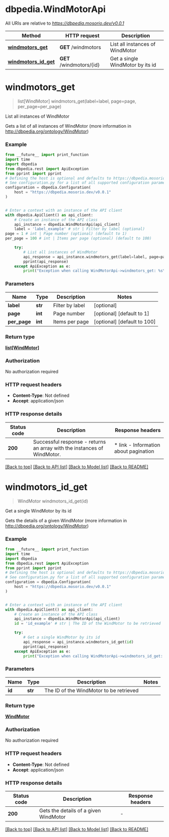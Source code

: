 # dbpedia.WindMotorApi

All URIs are relative to *https://dbpedia.mosorio.dev/v0.0.1*

Method | HTTP request | Description
------------- | ------------- | -------------
[**windmotors_get**](WindMotorApi.md#windmotors_get) | **GET** /windmotors | List all instances of WindMotor
[**windmotors_id_get**](WindMotorApi.md#windmotors_id_get) | **GET** /windmotors/{id} | Get a single WindMotor by its id


# **windmotors_get**
> list[WindMotor] windmotors_get(label=label, page=page, per_page=per_page)

List all instances of WindMotor

Gets a list of all instances of WindMotor (more information in http://dbpedia.org/ontology/WindMotor)

### Example

```python
from __future__ import print_function
import time
import dbpedia
from dbpedia.rest import ApiException
from pprint import pprint
# Defining the host is optional and defaults to https://dbpedia.mosorio.dev/v0.0.1
# See configuration.py for a list of all supported configuration parameters.
configuration = dbpedia.Configuration(
    host = "https://dbpedia.mosorio.dev/v0.0.1"
)


# Enter a context with an instance of the API client
with dbpedia.ApiClient() as api_client:
    # Create an instance of the API class
    api_instance = dbpedia.WindMotorApi(api_client)
    label = 'label_example' # str | Filter by label (optional)
page = 1 # int | Page number (optional) (default to 1)
per_page = 100 # int | Items per page (optional) (default to 100)

    try:
        # List all instances of WindMotor
        api_response = api_instance.windmotors_get(label=label, page=page, per_page=per_page)
        pprint(api_response)
    except ApiException as e:
        print("Exception when calling WindMotorApi->windmotors_get: %s\n" % e)
```

### Parameters

Name | Type | Description  | Notes
------------- | ------------- | ------------- | -------------
 **label** | **str**| Filter by label | [optional] 
 **page** | **int**| Page number | [optional] [default to 1]
 **per_page** | **int**| Items per page | [optional] [default to 100]

### Return type

[**list[WindMotor]**](WindMotor.md)

### Authorization

No authorization required

### HTTP request headers

 - **Content-Type**: Not defined
 - **Accept**: application/json

### HTTP response details
| Status code | Description | Response headers |
|-------------|-------------|------------------|
**200** | Successful response - returns an array with the instances of WindMotor. |  * link - Information about pagination <br>  |

[[Back to top]](#) [[Back to API list]](../README.md#documentation-for-api-endpoints) [[Back to Model list]](../README.md#documentation-for-models) [[Back to README]](../README.md)

# **windmotors_id_get**
> WindMotor windmotors_id_get(id)

Get a single WindMotor by its id

Gets the details of a given WindMotor (more information in http://dbpedia.org/ontology/WindMotor)

### Example

```python
from __future__ import print_function
import time
import dbpedia
from dbpedia.rest import ApiException
from pprint import pprint
# Defining the host is optional and defaults to https://dbpedia.mosorio.dev/v0.0.1
# See configuration.py for a list of all supported configuration parameters.
configuration = dbpedia.Configuration(
    host = "https://dbpedia.mosorio.dev/v0.0.1"
)


# Enter a context with an instance of the API client
with dbpedia.ApiClient() as api_client:
    # Create an instance of the API class
    api_instance = dbpedia.WindMotorApi(api_client)
    id = 'id_example' # str | The ID of the WindMotor to be retrieved

    try:
        # Get a single WindMotor by its id
        api_response = api_instance.windmotors_id_get(id)
        pprint(api_response)
    except ApiException as e:
        print("Exception when calling WindMotorApi->windmotors_id_get: %s\n" % e)
```

### Parameters

Name | Type | Description  | Notes
------------- | ------------- | ------------- | -------------
 **id** | **str**| The ID of the WindMotor to be retrieved | 

### Return type

[**WindMotor**](WindMotor.md)

### Authorization

No authorization required

### HTTP request headers

 - **Content-Type**: Not defined
 - **Accept**: application/json

### HTTP response details
| Status code | Description | Response headers |
|-------------|-------------|------------------|
**200** | Gets the details of a given WindMotor |  -  |

[[Back to top]](#) [[Back to API list]](../README.md#documentation-for-api-endpoints) [[Back to Model list]](../README.md#documentation-for-models) [[Back to README]](../README.md)

